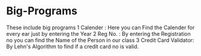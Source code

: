 # Big-Programs
These include big programs
1 Calender : Here you can Find the Calender for every ear just by entering the Year
2 Reg No. : By entering the Registration no you can find the Name of the Person in our class
3 Credit Card Validator: By Lehn's Algorithm to find if a credit card no is valid.
